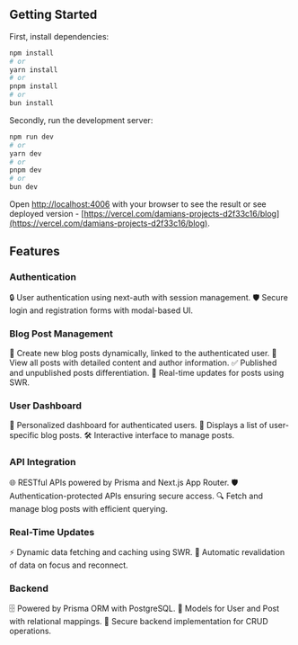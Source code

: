 
## Getting Started
First, install dependencies:
```bash
npm install
# or
yarn install
# or
pnpm install
# or
bun install
```

Secondly, run the development server:

```bash
npm run dev
# or
yarn dev
# or
pnpm dev
# or
bun dev
```

Open [http://localhost:4006](http://localhost:4006) with your browser to see the result or see deployed version - [https://vercel.com/damians-projects-d2f33c16/blog](https://vercel.com/damians-projects-d2f33c16/blog).


## Features

### Authentication
🔒 User authentication using next-auth with session management.
🛡️ Secure login and registration forms with modal-based UI.
### Blog Post Management
📝 Create new blog posts dynamically, linked to the authenticated user.
📖 View all posts with detailed content and author information.
✅ Published and unpublished posts differentiation.
🔄 Real-time updates for posts using SWR.
### User Dashboard
👤 Personalized dashboard for authenticated users.
📜 Displays a list of user-specific blog posts.
🛠️ Interactive interface to manage posts.
### API Integration
🌐 RESTful APIs powered by Prisma and Next.js App Router.
🛡️ Authentication-protected APIs ensuring secure access.
🔍 Fetch and manage blog posts with efficient querying.
### Real-Time Updates
⚡ Dynamic data fetching and caching using SWR.
🔁 Automatic revalidation of data on focus and reconnect.
### Backend
🗄️ Powered by Prisma ORM with PostgreSQL.
🧩 Models for User and Post with relational mappings.
🔐 Secure backend implementation for CRUD operations.



